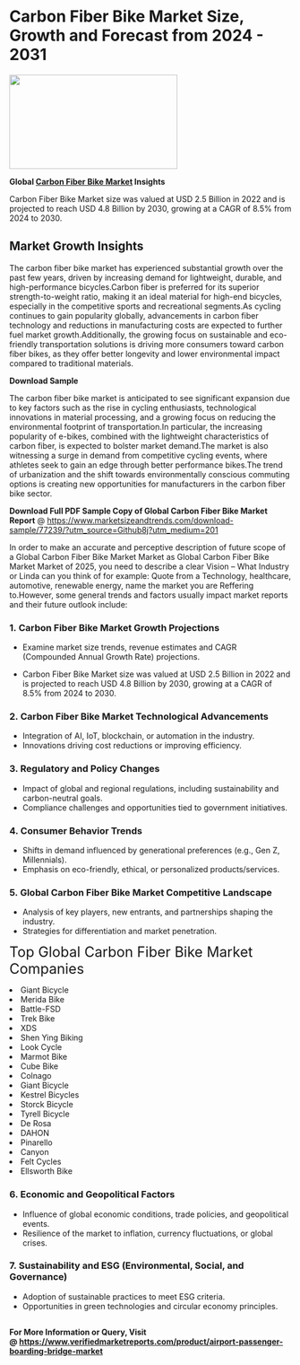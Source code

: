 <H1>Carbon Fiber Bike Market Size, Growth and Forecast from 2024 - 2031</H1><img class="aligncenter size-medium wp-image-584254" src="https://thirdeyenews.in/wp-content/uploads/2024/09/Global-Market-Research-300x168.jpeg" alt="" width="300" height="168" /><p><strong>Global&nbsp;<a href="https://www.marketsizeandtrends.com/download-sample/77239/?utm_source=Github8j?utm_medium=201">Carbon Fiber Bike Market</a> Insights</strong></p><p>Carbon Fiber Bike Market size was valued at USD 2.5 Billion in 2022 and is projected to reach USD 4.8 Billion by 2030, growing at a CAGR of 8.5% from 2024 to 2030.</p><p><h2>Market Growth Insights</h2> <p>The carbon fiber bike market has experienced substantial growth over the past few years, driven by increasing demand for lightweight, durable, and high-performance bicycles.Carbon fiber is preferred for its superior strength-to-weight ratio, making it an ideal material for high-end bicycles, especially in the competitive sports and recreational segments.As cycling continues to gain popularity globally, advancements in carbon fiber technology and reductions in manufacturing costs are expected to further fuel market growth.Additionally, the growing focus on sustainable and eco-friendly transportation solutions is driving more consumers toward carbon fiber bikes, as they offer better longevity and lower environmental impact compared to traditional materials.</p> <p><strong>Download Sample</strong></p> <p>The carbon fiber bike market is anticipated to see significant expansion due to key factors such as the rise in cycling enthusiasts, technological innovations in material processing, and a growing focus on reducing the environmental footprint of transportation.In particular, the increasing popularity of e-bikes, combined with the lightweight characteristics of carbon fiber, is expected to bolster market demand.The market is also witnessing a surge in demand from competitive cycling events, where athletes seek to gain an edge through better performance bikes.The trend of urbanization and the shift towards environmentally conscious commuting options is creating new opportunities for manufacturers in the carbon fiber bike sector.</p> <p><span class=""><strong>Download Full PDF Sample Copy of Global Carbon Fiber Bike Market Report</strong> @ <a href="https://www.marketsizeandtrends.com/download-sample/77239/?utm_source=Github8j?utm_medium=201" target="_blank">https://www.marketsizeandtrends.com/download-sample/77239/?utm_source=Github8j?utm_medium=201</a></span></p><p>In order to make an accurate and perceptive description of future scope of a Global&nbsp;Carbon Fiber Bike Market Market as Global&nbsp;Carbon Fiber Bike Market Market of 2025, you need to describe a clear Vision &ndash; What Industry or Linda can you think of for example: Quote from a Technology, healthcare, automotive, renewable energy, name the market you are Reffering to.However, some general trends and factors usually impact market reports and their future outlook include:</p><h3>1.&nbsp;<strong>Carbon Fiber Bike Market Growth Projections</strong></h3><ul><li>Examine market size trends, revenue estimates and CAGR (Compounded Annual Growth Rate) projections.</li><li><p>Carbon Fiber Bike Market size was valued at USD 2.5 Billion in 2022 and is projected to reach USD 4.8 Billion by 2030, growing at a CAGR of 8.5% from 2024 to 2030.</p></li></ul><h3>2.&nbsp;<strong>Carbon Fiber Bike Market Technological Advancements</strong></h3><ul><li>Integration of AI, IoT, blockchain, or automation in the industry.</li><li>Innovations driving cost reductions or improving efficiency.</li></ul><h3>3.&nbsp;<strong>Regulatory and Policy Changes</strong></h3><ul><li>Impact of global and regional regulations, including sustainability and carbon-neutral goals.</li><li>Compliance challenges and opportunities tied to government initiatives.</li></ul><h3>4.&nbsp;<strong>Consumer Behavior Trends</strong></h3><ul><li>Shifts in demand influenced by generational preferences (e.g., Gen Z, Millennials).</li><li>Emphasis on eco-friendly, ethical, or personalized products/services.</li></ul><h3>5.&nbsp;<strong>Global Carbon Fiber Bike Market Competitive Landscape</strong></h3><ul><li>Analysis of key players, new entrants, and partnerships shaping the industry.</li><li>Strategies for differentiation and market penetration.</li></ul><p data-pm-slice="1 1 []"><span style="color: inherit; font-family: inherit; font-size: 25px;">Top Global Carbon Fiber Bike Market Companies</span></p><div class="" data-test-id=""><p><li>Giant Bicycle</li><li> Merida Bike</li><li> Battle-FSD</li><li> Trek Bike</li><li> XDS</li><li> Shen Ying Biking</li><li> Look Cycle</li><li> Marmot Bike</li><li> Cube Bike</li><li> Colnago</li><li> Giant Bicycle</li><li> Kestrel Bicycles</li><li> Storck Bicycle</li><li> Tyrell Bicycle</li><li> De Rosa</li><li> DAHON</li><li> Pinarello</li><li> Canyon</li><li> Felt Cycles</li><li> Ellsworth Bike</li></p></div><h3>6.&nbsp;<strong>Economic and Geopolitical Factors</strong></h3><ul><li>Influence of global economic conditions, trade policies, and geopolitical events.</li><li>Resilience of the market to inflation, currency fluctuations, or global crises.</li></ul><h3>7.&nbsp;<strong>Sustainability and ESG (Environmental, Social, and Governance)</strong></h3><ul><li>Adoption of sustainable practices to meet ESG criteria.</li><li>Opportunities in green technologies and circular economy principles.</li></ul><h2><strong style="font-size: 14px;">For More Information or Query, Visit @&nbsp;</strong><a style="background-color: #ffffff; font-size: 14px;" href="https://www.marketsizeandtrends.com/report/carbon-fiber-bike-market/" target="_blank">https://www.verifiedmarketreports.com/product/airport-passenger-boarding-bridge-market</a></h2>